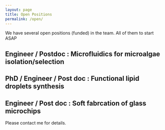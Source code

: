 ```yaml
---
layout: page
title: Open Positions
permalink: /open/
---
```


We have several open positions (funded) in the team. All of them to start ASAP

## Engineer / Postdoc : Microfluidics for microalgae isolation/selection

## PhD / Engineer / Post doc : Functional lipid droplets synthesis

## Engineer / Post doc : Soft fabrcation of glass microchips

Please contact me for details.
